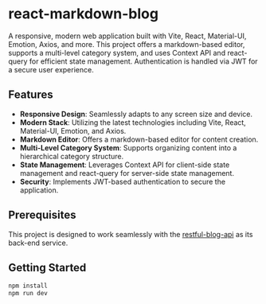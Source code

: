 # react-markdown-blog

A responsive, modern web application built with Vite, React, Material-UI, Emotion, Axios, and more. This project offers a markdown-based editor, supports a multi-level category system, and uses Context API and react-query for efficient state management. Authentication is handled via JWT for a secure user experience.

## Features

- **Responsive Design**: Seamlessly adapts to any screen size and device.
- **Modern Stack**: Utilizing the latest technologies including Vite, React, Material-UI, Emotion, and Axios.
- **Markdown Editor**: Offers a markdown-based editor for content creation.
- **Multi-Level Category System**: Supports organizing content into a hierarchical category structure.
- **State Management**: Leverages Context API for client-side state management and react-query for server-side state management.
- **Security**: Implements JWT-based authentication to secure the application.


## Prerequisites

This project is designed to work seamlessly with the [restful-blog-api](https://github.com/ksks2211/spring-boot-api.git) as its back-end service.


## Getting Started

```sh
npm install 
npm run dev
```